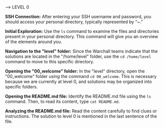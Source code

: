 
 --> LEVEL 0
 
**SSH Connection:** 
After entering your SSH username and password, you should access your personal directory, typically represented by "~."

**Initial Exploration:** 
Use the `ls` command to examine the files and directories present in your personal directory. This command will give you an overview of the elements around you.

**Navigation to the "level" folder:** 
Since the Warchall teams indicate that the solutions are located in the "/home/level" folder, use the `cd /home/level` command to move to this specific directory.

**Opening the "00_welcome" folder:** 
In the "level" directory, open the "00_welcome" folder using the command `cd 00_welcome`. This is necessary because we are currently at level 0, and solutions may be organized into specific folders.

**Opening the README.md file:** 
Identify the README.md file using the `ls` command. Then, to read its content, type `cat README.md`.

**Analyzing the README.md file:** 
Read the content carefully to find clues or instructions. The solution to level 0 is mentioned in the last sentence of the file.

